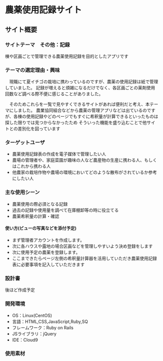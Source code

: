 # 農薬使用記録サイト

## サイト概要

### サイトテーマ　その他：記録
棟や区画ごとで管理できる農薬使用記録を目的としたアプリです

### テーマの選定理由・興味
　現職にて夏イチゴの栽培に携わっているのですが、農薬の使用記録は紙で管理していました。
記録が増えると煩雑になるだけでなく、各区画ごとの薬剤使用回数など調べる際不便に感じることがありました。

　そのためこれらを一覧で見やすくできるサイトがあれば便利だと考え、本テーマにしました。
農業協同組合などから農薬の管理アプリなどは出ているのですが、各棟の使用記録やどのページでもすぐに希釈量が計算できるといったものは探した限りでは見つからなかったため
そういった機能を盛り込むことで他サイトとの差別化を図っています

### ターゲットユーザ
- 農薬使用記録表の作成を電子媒体で管理したい人
- 農場の管理者や、家庭菜園が趣味の人など農産物の生産に携わる人、もしくはこれから携わる人
- 他農家の栽培作物や農場の環境においてどのような散布がされているか参考にしたい人

### 主な使用シーン
- 農薬使用の際必須となる記録
- 過去の記録や使用量を調べて在庫棚卸等の時に役立てる
- 農薬希釈量の計算・確認


#### 使い方(ビューの写真などを添付予定)
- まず管理者アカウントを作成します。
- 次に各ハウスや露地の場合区画などを管理しやすいよう決め登録をします
- 次に使用予定の農薬を登録します。
- ここまできたらページ左側の希釈量計算器を活用していただき農薬使用記録表に必要事項を記入していただきます

### 設計書

後ほど作成予定

### 開発環境
- OS：Linux(CentOS)
- 言語：HTML,CSS,JavaScript,Ruby,SQ
- フレームワーク：Ruby on Rails
- JSライブラリ：jQuery
- IDE：Cloud9

### 使用素材